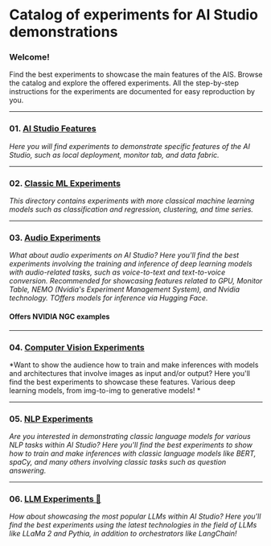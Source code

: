 
# Catalog of experiments for AI Studio demonstrations

### Welcome! 

Find the best experiments to showcase the main features of the AIS. Browse the catalog and explore the offered experiments. All the step-by-step instructions for the experiments are documented for easy reproduction by you.

---

### 01. [AI Studio Features ](AI_Studio_Features/)
*Here you will find experiments to demonstrate specific features of the AI Studio, such as local deployment, monitor tab, and data fabric.*

---

### 02. [Classic ML Experiments ](Classic_ML/)
*This directory contains experiments with more classical machine learning models such as classification and regression, clustering, and time series.*

---

### 03. [Audio Experiments ](Audio_Experiments/)
*What about audio experiments on AI Studio? Here you'll find the best experiments involving the training and inference of deep learning models with audio-related tasks, such as voice-to-text and text-to-voice conversion. Recommended for showcasing features related to GPU, Monitor Table, NEMO (Nvidia's Experiment Management System), and Nvidia technology. TOffers models for inference via Hugging Face.*

#### **Offers NVIDIA NGC examples**
---

### 04. [Computer Vision Experiments ](Computer_Vision/)
*Want to show the audience how to train and make inferences with models and architectures that involve images as input and/or output? Here you'll find the best experiments to showcase these features. Various deep learning models, from img-to-img to generative models! *

---

### 05. [NLP Experiments ](Natural_Language/)
*Are you interested in demonstrating classic language models for various NLP tasks within AI Studio? Here you'll find the best experiments to show how to train and make inferences with classic language models like BERT, spaCy, and many others involving classic tasks such as question answering.*

---

### 06. [LLM Experiments 🦙](LLM_experiments/)
*How about showcasing the most popular LLMs within AI Studio? Here you'll find the best experiments using the latest technologies in the field of LLMs like LLaMa 2 and Pythia, in addition to orchestrators like LangChain!*
